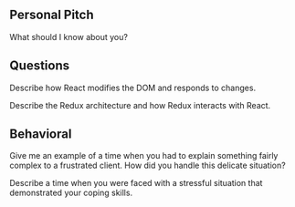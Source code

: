 ## Personal Pitch

What should I know about you?

## Questions

Describe how React modifies the DOM and responds to changes.

Describe the Redux architecture and how Redux interacts with React.

## Behavioral

Give me an example of a time when you had to explain something fairly complex to a frustrated client. How did you handle this delicate situation?

Describe a time when you were faced with a stressful situation that demonstrated your coping skills.
